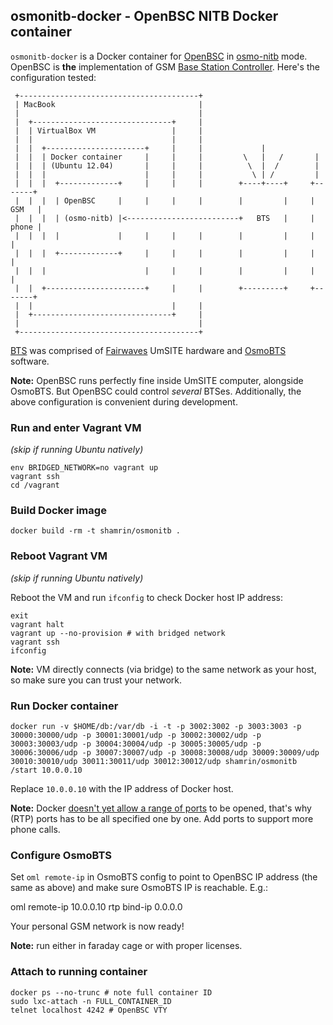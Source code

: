 ## osmonitb-docker - OpenBSC NITB Docker container

`osmonitb-docker` is a Docker container for [OpenBSC][0] in [osmo-nitb][4] mode. OpenBSC is **the** implementation of GSM [Base Station Controller][1]. Here's the configuration tested:

```
 +----------------------------------------+
 | MacBook                                |
 |                                        |
 |  +-------------------------------+     |
 |  | VirtualBox VM                 |     |
 |  |                               |     |
 |  |  +----------------------+     |     |             |
 |  |  | Docker container     |     |     |         \   |   /       |
 |  |  | (Ubuntu 12.04)       |     |     |          \  |  /        |
 |  |  |                      |     |     |           \ | /         |
 |  |  |  +-------------+     |     |     |        +----+----+     +-------+
 |  |  |  | OpenBSC     |     |     |     |        |         |     | GSM   |
 |  |  |  | (osmo-nitb) |<-------------------------+   BTS   |     | phone |
 |  |  |  |             |     |     |     |        |         |     |       |
 |  |  |  +-------------+     |     |     |        |         |     |       |
 |  |  |                      |     |     |        |         |     |       |
 |  |  +----------------------+     |     |        +---------+     +-------+
 |  |                               |     |
 |  +-------------------------------+     |
 |                                        |
 +----------------------------------------+
```

[BTS][2] was comprised of [Fairwaves][5] UmSITE hardware and [OsmoBTS][3] software.

**Note:** OpenBSC runs perfectly fine inside UmSITE computer, alongside OsmoBTS. But OpenBSC could control *several* BTSes. Additionally, the above configuration is convenient during development. 

[0]: http://openbsc.osmocom.org/trac/wiki/OpenBSC
[1]: https://en.wikipedia.org/wiki/Base_station_subsystem#Base_station_controller
[2]: https://en.wikipedia.org/wiki/Base_station_subsystem#Base_transceiver_station
[3]: http://openbsc.osmocom.org/trac/wiki/OsmoBTS
[4]: http://openbsc.osmocom.org/trac/wiki/osmo-nitb
[5]: http://fairwaves.ru/

### Run and enter Vagrant VM

*(skip if running Ubuntu natively)*

    env BRIDGED_NETWORK=no vagrant up
    vagrant ssh
    cd /vagrant

### Build Docker image

    docker build -rm -t shamrin/osmonitb .

### Reboot Vagrant VM

*(skip if running Ubuntu natively)*

Reboot the VM and run `ifconfig` to check Docker host IP address:

    exit
    vagrant halt
    vagrant up --no-provision # with bridged network
    vagrant ssh
    ifconfig

**Note:** VM directly connects (via bridge) to the same network as your host, so make sure you can trust your network.

### Run Docker container

    docker run -v $HOME/db:/var/db -i -t -p 3002:3002 -p 3003:3003 -p 30000:30000/udp -p 30001:30001/udp -p 30002:30002/udp -p 30003:30003/udp -p 30004:30004/udp -p 30005:30005/udp -p 30006:30006/udp -p 30007:30007/udp -p 30008:30008/udp 30009:30009/udp 30010:30010/udp 30011:30011/udp 30012:30012/udp shamrin/osmonitb /start 10.0.0.10

Replace `10.0.0.10` with the IP address of Docker host.

**Note:** Docker [doesn't yet allow a range of ports][6] to be opened, that's why (RTP) ports has to be all specified one by one. Add ports to support more phone calls.

[6]: https://github.com/dotcloud/docker/issues/1834

### Configure OsmoBTS

Set `oml remote-ip` in OsmoBTS config to point to OpenBSC IP address (the same as above) and make sure OsmoBTS IP is reachable. E.g.:

   oml remote-ip 10.0.0.10
   rtp bind-ip 0.0.0.0

Your personal GSM network is now ready!

**Note:** run either in faraday cage or with proper licenses.

### Attach to running container

    docker ps --no-trunc # note full container ID
    sudo lxc-attach -n FULL_CONTAINER_ID
    telnet localhost 4242 # OpenBSC VTY
